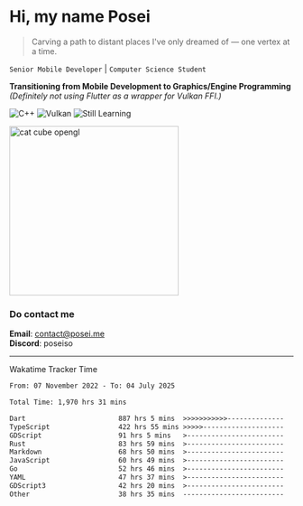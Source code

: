 # Hi, my name Posei

> Carving a path to distant places I've only dreamed of — one vertex at a time.

`Senior Mobile Developer` | `Computer Science Student`  

**Transitioning from Mobile Development to Graphics/Engine Programming**  
_(Definitely not using Flutter as a wrapper for Vulkan FFI.)_

![C++](https://img.shields.io/badge/C++-00599C?style=flat&logo=c%2B%2B&logoColor=white)
![Vulkan](https://img.shields.io/badge/Vulkan-AC162C?style=flat&logo=vulkan&logoColor=white)
![Still Learning](https://img.shields.io/badge/Still%20Learning-FFCC00?style=flat&logoColor=white)

  <img src="https://github.com/user-attachments/assets/54c92bc8-af3e-4bf1-b442-e889f1c01633" width="300" alt="cat cube opengl" />

### Do contact me

**Email**: [contact@posei.me](mailto:contact@posei.me)  
**Discord**: poseiso

---

Wakatime Tracker Time

<!--START_SECTION:waka-->

```txt
From: 07 November 2022 - To: 04 July 2025

Total Time: 1,970 hrs 31 mins

Dart                       887 hrs 5 mins  >>>>>>>>>>>--------------   45.02 %
TypeScript                 422 hrs 55 mins >>>>>--------------------   21.47 %
GDScript                   91 hrs 5 mins   >------------------------   04.62 %
Rust                       83 hrs 59 mins  >------------------------   04.26 %
Markdown                   68 hrs 50 mins  >------------------------   03.49 %
JavaScript                 60 hrs 49 mins  >------------------------   03.09 %
Go                         52 hrs 46 mins  >------------------------   02.68 %
YAML                       47 hrs 37 mins  >------------------------   02.42 %
GDScript3                  42 hrs 20 mins  >------------------------   02.15 %
Other                      38 hrs 35 mins  -------------------------   01.96 %
```

<!--END_SECTION:waka-->
